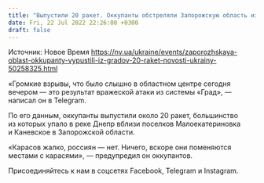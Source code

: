 ```yaml
---
title: "Выпустили 20 ракет. Оккупанты обстреляли Запорожскую область из Градов — глава ОВА"
date: Fri, 22 Jul 2022 22:26:00 +0300
draft: false
---
```

Источник: Новое Время https://nv.ua/ukraine/events/zaporozhskaya-oblast-okkupanty-vypustili-iz-gradov-20-raket-novosti-ukrainy-50258325.html


«Громкие взрывы, что было слышно в областном центре сегодня вечером — это результат вражеской атаки из системы «Град», — написал он в Telegram.

По его данным, оккупанты выпустили около 20 ракет, большинство из которых упало в реке Днепр вблизи поселков Малоекатериновка и Каневское в Запорожской области.

«Карасов жалко, россиян — нет. Ничего, вскоре они поменяются местами с карасями», — предупредил он оккупантов.

Присоединяйтесь к нам в соцсетях Facebook, Telegram и Instagram.
